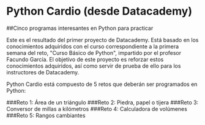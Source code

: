 # Python Cardio (desde Datacademy)
##Cinco programas interesantes en Python para practicar

Este es el resultado del primer proyecto de Datacademy.
Está basado en los conocimientos adquiridos con el curso correspondiente a la primera semana del reto, "Curso Básico de Python", impartido por el profesor Facundo García.
El objetivo de este proyecto es reforzar estos conocimientos adquiridos, así como servir de prueba de ello para los instructores de Datacademy.

Python Cardio está compuesto de 5 retos que deberán ser programados en Python:

###Reto 1: Área de un triángulo
###Reto 2: Piedra, papel o tijera
###Reto 3: Conversor de millas a kilómetros
###Reto 4: Calculadora de volúmenes
###Reto 5: Rangos cambiantes
